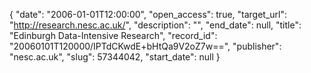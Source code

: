 {
  "date": "2006-01-01T12:00:00", 
  "open_access": true, 
  "target_url": "http://research.nesc.ac.uk/", 
  "description": "", 
  "end_date": null, 
  "title": "Edinburgh Data-Intensive Research", 
  "record_id": "20060101T120000/IPTdCKwdE+bHtQa9V2oZ7w==", 
  "publisher": "nesc.ac.uk", 
  "slug": 57344042, 
  "start_date": null
}

